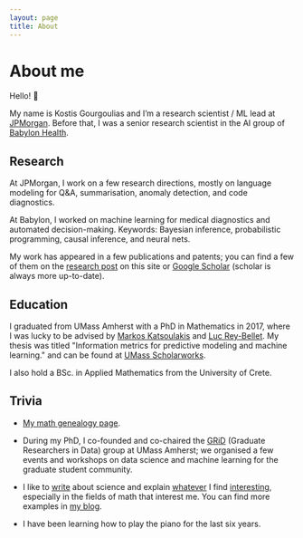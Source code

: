 ```yaml
---
layout: page
title: About
---
```



# About me

Hello! 👋

My name is Kostis Gourgoulias and I’m a research scientist / ML lead at [JPMorgan](https://www.jpmorgan.com/technology/artificial-intelligence). Before that, I was a senior research scientist in the AI group of [Babylon Health](https://www.babylonhealth.com/).

## Research

At JPMorgan, I work on a few research directions, mostly on language modeling for Q&A, summarisation, anomaly detection, and code diagnostics. 

At Babylon, I worked on machine learning for medical diagnostics and automated decision-making. Keywords: Bayesian inference, probabilistic programming, causal inference, and neural nets.

My work has appeared in a few publications and patents; you can find a few of them on the [research post]({{site.url}}/Research/) on this site or [Google Scholar](https://scholar.google.com/citations?user=V1S7npsAAAAJ&hl=en) (scholar is always more up-to-date). 

## Education

I graduated from UMass Amherst with a PhD in Mathematics in 2017, where I was lucky to be advised by [Markos Katsoulakis](https://people.math.umass.edu/~markos/) and [Luc Rey-Bellet](https://people.math.umass.edu/~lr7q/). My thesis was titled "Information metrics for predictive modeling and machine learning." and can be found at [UMass Scholarworks](https://scholarworks.umass.edu/dissertations_2/1006/). 

I also hold a BSc. in Applied Mathematics from the University of Crete.

## Trivia

- [My math genealogy page](https://www.genealogy.math.ndsu.nodak.edu/id.php?id=228804).

- During my PhD, I co-founded and co-chaired the [GRiD](https://github.com/gridclub) (Graduate Researchers in Data) group at UMass Amherst; we organised a few events and workshops on data science and machine learning for the graduate student community. 

- I like to [write](https://www.quora.com/profile/Kostis-Gourgoulias) about science and explain [whatever](https://inlieuofabettertitle.wordpress.com/) I find [interesting](https://github.com/kgourgou/Linear-Perceptron), especially in the fields of math that interest me. You can find more examples in [my blog](http://kgourgou.me).

- I have been learning how to play the piano for the last six years.